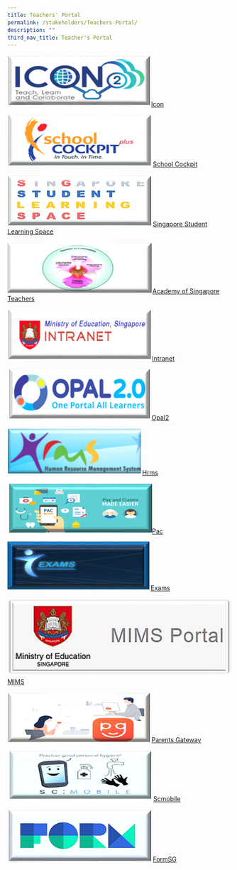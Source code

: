 ```yaml
---
title: Teachers' Portal
permalink: /stakeholders/Teachers-Portal/
description: ""
third_nav_title: Teacher's Portal
---
```

![](/images/Stakeholders/Teachers'%20Portal/icon.png)[Icon](https://icon.moe.edu.sg)

![](/images/Stakeholders/Teachers'%20Portal/scp.png)[School Cockpit](https://schoolcockpit.moe.gov.sg/)

![](/images/Stakeholders/Teachers'%20Portal/sls.png)[Singapore Student Learning Space](https://vle.learning.moe.edu.sg/login)

![](/images/Stakeholders/Teachers'%20Portal/stp.png)[Academy of Singapore Teachers](https://academyofsingaporeteachers.moe.edu.sg/professional-excellence/the-singapore-teaching-practice)

![](/images/Stakeholders/Teachers'%20Portal/intranet.png)[Intranet](https://intranet.moe.gov.sg/)

![](/images/Stakeholders/Teachers'%20Portal/opal2.png)[Opal2](https://idm.opal2.moe.edu.sg/account/login?returnUrl=%2Fconnect%2Fauthorize%2Fcallback%3Fresponse_type%3Dcode%26client_id%3DOpal2WebApp%26state%3DgLnJjdvhqoTm8rYfvx3zuAKXIwWcyJaBmkn8Kdea8cHX-%26redirect_uri%3Dhttps%253A%252F%252Fwww.opal2.moe.edu.sg%252Fapp%252Findex.html%26scope%3Dcxprofile%2520openid%2520cxDomainInternalApi%26code_challenge%3DPZ2fBl6FjMSxAmmVIVvIWVShcR6vCi1u5CT0i6Grbs0%26code_challenge_method%3DS256%26nonce%3DgLnJjdvhqoTm8rYfvx3zuAKXIwWcyJaBmkn8Kdea8cHX-)

![](/images/Stakeholders/Teachers'%20Portal/Capture2.png)[Hrms](https://hrms.moe.gov.sg/CSTBsapwaAuth/UMELogin?RedirectPath=https://hrms.moe.gov.sg/irj/portal/)

![](/images/Stakeholders/Teachers'%20Portal/pacgov.png)[Pac](https://pacgov.agd.gov.sg/ipac/portal/jsp/login/index1.jsp)

![](/images/Stakeholders/Teachers'%20Portal/iexams.png)[Exams](https://iexams.seab.gov.sg/sso/login?service=https%3A%2F%2Fiexams.seab.gov.sg%2Fsso%2Foauth2.0%2FcallbackAuthorize%3Fclient_id%3Diexams2-prod%26redirect_uri%3Dhttps%253A%252F%252Fiexams.seab.gov.sg%252Fiexams2%252Flogin%252Foauth2%252Fcode%252Fiexams2-prod%26response_type%3Dcode%26client_name%3DCasOAuthClient)

![](/images/Stakeholders/Teachers'%20Portal/mims2.png)[MIMS](https://idp.mims.moe.gov.sg/nidp/saml2/sso)

![](/images/Stakeholders/Teachers'%20Portal/pg.png)[Parents Gateway](https://pg.moe.edu.sg/)

![](/images/Stakeholders/Teachers'%20Portal/scmobile.png)[Scmobile](https://scmobile.moe.edu.sg/login)

![](/images/Stakeholders/Teachers'%20Portal/Capture.png)[FormSG](https://form.gov.sg/#!/)

